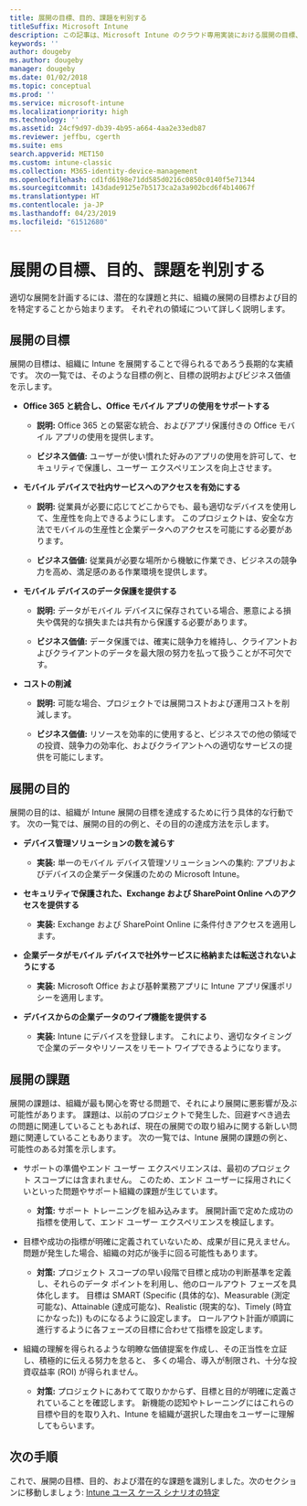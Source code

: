 ```yaml
---
title: 展開の目標、目的、課題を判別する
titleSuffix: Microsoft Intune
description: この記事は、Microsoft Intune のクラウド専用実装における展開の目標、目的、課題の判別に役立ちます。
keywords: ''
author: dougeby
ms.author: dougeby
manager: dougeby
ms.date: 01/02/2018
ms.topic: conceptual
ms.prod: ''
ms.service: microsoft-intune
ms.localizationpriority: high
ms.technology: ''
ms.assetid: 24cf9d97-db39-4b95-a664-4aa2e33edb87
ms.reviewer: jeffbu, cgerth
ms.suite: ems
search.appverid: MET150
ms.custom: intune-classic
ms.collection: M365-identity-device-management
ms.openlocfilehash: cd1fd6198e71dd585d0216c0850c0140f5e71344
ms.sourcegitcommit: 143dade9125e7b5173ca2a3a902bcd6f4b14067f
ms.translationtype: HT
ms.contentlocale: ja-JP
ms.lasthandoff: 04/23/2019
ms.locfileid: "61512680"
---
```

# <a name="determine-deployment-goals-objectives-and-challenges"></a>展開の目標、目的、課題を判別する

適切な展開を計画するには、潜在的な課題と共に、組織の展開の目標および目的を特定することから始まります。 それぞれの領域について詳しく説明します。

## <a name="deployment-goals"></a>展開の目標

展開の目標は、組織に Intune を展開することで得られるであろう長期的な実績です。 次の一覧では、そのような目標の例と、目標の説明およびビジネス価値を示します。

-   **Office 365 と統合し、Office モバイル アプリの使用をサポートする**

    -   **説明:** Office 365 との緊密な統合、およびアプリ保護付きの Office モバイル アプリの使用を提供します。

    -   **ビジネス価値:** ユーザーが使い慣れた好みのアプリの使用を許可して、セキュリティで保護し、ユーザー エクスペリエンスを向上させます。

-   **モバイル デバイスで社内サービスへのアクセスを有効にする**

    -   **説明:** 従業員が必要に応じてどこからでも、最も適切なデバイスを使用して、生産性を向上できるようにします。 このプロジェクトは、安全な方法でモバイルの生産性と企業データへのアクセスを可能にする必要があります。

    -   **ビジネス価値:** 従業員が必要な場所から機敏に作業でき、ビジネスの競争力を高め、満足感のある作業環境を提供します。

-   **モバイル デバイスのデータ保護を提供する**

    -   **説明:** データがモバイル デバイスに保存されている場合、悪意による損失や偶発的な損失または共有から保護する必要があります。

    -   **ビジネス価値:** データ保護では、確実に競争力を維持し、クライアントおよびクライアントのデータを最大限の努力を払って扱うことが不可欠です。

-   **コストの削減**

    -   **説明:** 可能な場合、プロジェクトでは展開コストおよび運用コストを削減します。

    -    **ビジネス価値:** リソースを効率的に使用すると、ビジネスでの他の領域での投資、競争力の効率化、およびクライアントへの適切なサービスの提供を可能にします。

## <a name="deployment-objectives"></a>展開の目的

展開の目的は、組織が Intune 展開の目標を達成するために行う具体的な行動です。 次の一覧では、展開の目的の例と、その目的の達成方法を示します。

-   **デバイス管理ソリューションの数を減らす**

    -   **実装:** 単一のモバイル デバイス管理ソリューションへの集約: アプリおよびデバイスの企業データ保護のための Microsoft Intune。

-   **セキュリティで保護された、Exchange および SharePoint Online へのアクセスを提供する**

    -   **実装:** Exchange および SharePoint Online に条件付きアクセスを適用します。

-   **企業データがモバイル デバイスで社外サービスに格納または転送されないようにする**

    -   **実装:** Microsoft Office および基幹業務アプリに Intune アプリ保護ポリシーを適用します。

-   **デバイスからの企業データのワイプ機能を提供する**

    -   **実装:** Intune にデバイスを登録します。 これにより、適切なタイミングで企業のデータやリソースをリモート ワイプできるようになります。

## <a name="deployment-challenges"></a>展開の課題

展開の課題は、組織が最も関心を寄せる問題で、それにより展開に悪影響が及ぶ可能性があります。 課題は、以前のプロジェクトで発生した、回避すべき過去の問題に関連していることもあれば、現在の展開での取り組みに関する新しい問題に関連していることもあります。 次の一覧では、Intune 展開の課題の例と、可能性のある対策を示します。

-   サポートの準備やエンド ユーザー エクスペリエンスは、最初のプロジェクト スコープには含まれません。 このため、エンド ユーザーに採用されにくいといった問題やサポート組織の課題が生じています。

    -   **対策:** サポート トレーニングを組み込みます。 展開計画で定めた成功の指標を使用して、エンド ユーザー エクスペリエンスを検証します。

-   目標や成功の指標が明確に定義されていないため、成果が目に見えません。 問題が発生した場合、組織の対応が後手に回る可能性もあります。

    -   **対策:** プロジェクト スコープの早い段階で目標と成功の判断基準を定義し、それらのデータ ポイントを利用し、他のロールアウト フェーズを具体化します。 目標は SMART (Specific (具体的な)、Measurable (測定可能な)、Attainable (達成可能な)、Realistic (現実的な)、Timely (時宜にかなった)) ものになるように設定します。 ロールアウト計画が順調に進行するように各フェーズの目標に合わせて指標を設定します。

-   組織の理解を得られるような明瞭な価値提案を作成し、その正当性を立証し、積極的に伝える努力を怠ると、 多くの場合、導入が制限され、十分な投資収益率 (ROI) が得られません。

    -   **対策:** プロジェクトにあわてて取りかからず、目標と目的が明確に定義されていることを確認します。 新機能の認知やトレーニングにはこれらの目標や目的を取り入れ、Intune を組織が選択した理由をユーザーに理解してもらいます。

## <a name="next-steps"></a>次の手順

これで、展開の目標、目的、および潜在的な課題を識別しました。次のセクションに移動しましょう: [Intune ユース ケース シナリオの特定](planning-guide-scenarios.md)

